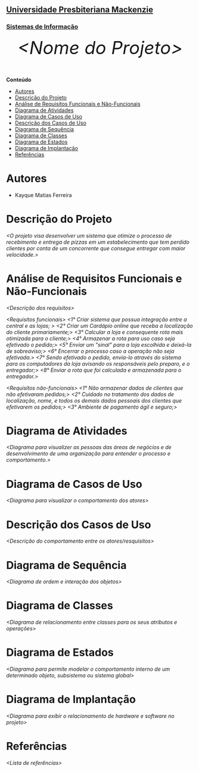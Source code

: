 <h2><a href= "https://www.mackenzie.br">Universidade Presbiteriana Mackenzie</a></h2>
<h3><a href= "https://www.mackenzie.br/graduacao/sao-paulo-higienopolis/sistemas-de-informacao">Sistemas de Informação</a></h3>


<font size="+12"><center>
*&lt;Nome do Projeto&gt;*
</center></font>

**Conteúdo**

- [Autores](#autores)
- [Descrição do Projeto](#descrição-do-projeto)
- [Análise de Requisitos Funcionais e Não-Funcionais](#análise-de-requisitos-funcionais-e-não-funcionais)
- [Diagrama de Atividades](#diagrama-de-atividades)
- [Diagrama de Casos de Uso](#diagrama-de-casos-de-uso)
- [Descrição dos Casos de Uso](#descrição-dos-casos-de-uso)
- [Diagrama de Sequência](#diagrama-de-sequência)
- [Diagrama de Classes](#diagrama-de-classes)
- [Diagrama de Estados](#diagrama-de-estados)
- [Diagrama de Implantação](#diagrama-de-implantação)
- [Referências](#referências)


# Autores

* Kayque Matias Ferreira



# Descrição do Projeto

*&lt;O projeto visa desenvolver um sistema que otimize o processo de recebimento e entrega de pizzas em um estabelecimento que tem perdido clientes por conta de um concorrente que consegue entregar com maior velocidade.&gt;*

# Análise de Requisitos Funcionais e Não-Funcionais
*&lt;Descrição dos requisitos&gt;*

*&lt;Requisitos funcionais&gt;*
*&lt;1° Criar sistema que possua integração entre a central e as lojas; &gt;*
*&lt;2° Criar um Cardápio online que receba a localização do cliente primariamente;&gt;*
*&lt;3° Calcular a loja e consequente rota mais otimizada para o cliente;&gt;*
*&lt;4° Armazenar a rota para uso caso seja efetivado o pedido;&gt;*
*&lt;5° Enviar um "sinal" para a loja escolhida e deixá-la de sobreaviso;&gt;*
*&lt;6° Encerrar o processo caso a operação não seja efetivada.&gt;*
*&lt;7° Sendo efetivado o pedido, envia-lo através do sistema para os computadores da loja avisando os responsáveis pelo preparo, e o entregador;&gt;*
*&lt;8° Enviar a rota que foi calculada e armazenada para o entregador.&gt;*

*&lt;Requisitos não-funcionais&gt;*
*&lt;1° Não armazenar dados de clientes que não efetivaram pedidos;&gt;*
*&lt;2° Cuidado no tratamento dos dados de localização, nome, e todos os demais dados pessoais dos clientes que efetivarem os pedidos;&gt;*
*&lt;3° Ambiente de pagamento ágil e seguro;&gt;*

# Diagrama de Atividades

*&lt;Diagrama para visualizer as pessoas das áreas de negócios e de desenvolvimento de uma organização para entender o processo e comportamento.&gt;*

# Diagrama de Casos de Uso

*&lt;Diagrama para visualizar o comportamento dos atores&gt;*

# Descrição dos Casos de Uso

*&lt;Descrição do comportamento entre os atores/resquisitos&gt;*

# Diagrama de Sequência

*&lt;Diagrama de ordem e interação dos objetos&gt;*

# Diagrama de Classes

*&lt;Diagrama de relacionamento entre classes para os seus atributos e operações&gt;*

# Diagrama de Estados

*&lt;Diagrama para permite modelar o comportamento interno de um determinado objeto, subsistema ou sistema global&gt;*

# Diagrama de Implantação

*&lt;Diagrama para exibir o relacionamento de hardware e software no projeto&gt;*

# Referências

*&lt;Lista de referências&gt;*
